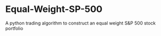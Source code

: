 # Equal-Weight-SP-500
A python trading algorithm to construct an equal weight S&amp;P 500 stock portfolio
